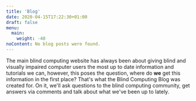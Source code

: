 ```yaml
---
title: 'Blog'
date: 2020-04-15T17:22:30+01:00
draft: false
menu:
  main:
    weight: -40
noContent: No blog posts were found.
---
```


The main blind computing website has always been about giving blind and
visually impaired computer users the most up to date information and
tutorials we can, however, this poses the question, where do **we** get
this information in the first place? That\'s what the Blind Computing
Blog was created for. On it, we\'ll ask questions to the blind computing
community, get answers via comments and talk about what we\'ve been up
to lately.
